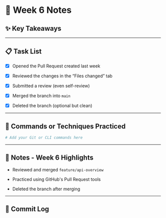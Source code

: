 # 📘 Week 6 Notes

## ✨ Key Takeaways

---

## 📋 Task List

- [x] Opened the Pull Request created last week
  
- [x] Reviewed the changes in the “Files changed” tab
  
- [x] Submitted a review (even self-review)
  
- [x] Merged the branch into `main`
  
- [x] Deleted the branch (optional but clean)

---

## 🧪 Commands or Techniques Practiced

```bash
# Add your Git or CLI commands here
```

---

## 📝 Notes - Week 6 Highlights

- Reviewed and merged `feature/api-overview`
  
- Practiced using GitHub's Pull Request tools
  
- Deleted the branch after merging

---

## 🔁 Commit Log
